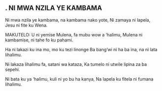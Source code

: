 ## . NI MWA NZILA YE KAMBAMA

Ni mwa nzila ye kambama, na kambama nako yote,
Ni zamaya ni lapela, Jesu ni fite ku Wena.

MAKUTELO:
U ni yemise Mulena, fa mubu wow a ‘halimu,
Mulena ni kambamise, ni tahe fo ku pahami.


Ha ni lakazi ku ina mo, mo ku tezi linonge
Ba bang’wi ni ha ba ina, na ni lata lihalimu.


Ni lakaza lihalimu fa, satani wa kataza,
Ka tumelo ni utwile lipina za ba sepehi.


Ni bata ku ya ‘halimu, kuli ni yo bu ha kanya,
Na lapela ku fitela ni fumana lihalimu.

